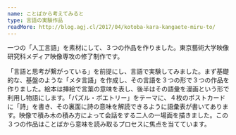```yaml
---
name: ことばから考えてみると
type: 言語の実験作品
readMore: http://blog.agj.cl/2017/04/kotoba-kara-kangaete-miru-to/
---
```



一つの「人工言語」を素材にして、３つの作品を作りました。東京藝術大学映像研究科メディア映像専攻の修了制作です。

「言語と思考が繋がっている」を前提にし、言語で実験してみました。まず基礎的な、基盤のような「メタ言語」を作成し、その言語を３つの形で３つの作品を作りました。絵本は挿絵で言葉の意味を表し、後半はその語彙を漫画という形で利用し物語にします。「パズル・ポエトリー」をテーマに、４枚のポストカードに「詩」を書き、その裏面に詩の意味を解読できるように語彙表が書いてあります。映像で積み木の積み方によって会話をする二人の一場面を描きました。この３つの作品はことばから意味を読み取るプロセスに焦点を当てています。
